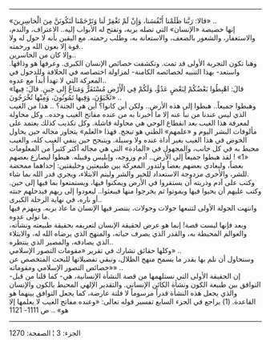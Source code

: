 ------------------------------------------------------------------------

«قالا: رَبَّنا ظَلَمْنا أَنْفُسَنا، وَإِنْ لَمْ تَغْفِرْ لَنا وَتَرْحَمْنا لَنَكُونَنَّ مِنَ الْخاسِرِينَ»
..  
إنها خصيصة «الإنسان» التي تصله بربه، وتفتح له الأبواب إليه.. الاعتراف،
والندم، والاستغفار، والشعور بالضعف، والاستعانة به، وطلب رحمته. مع اليقين
بأنه لا حول له ولا قوة إلا بعون الله ورحمته..  
وإلا كان من الخاسرين..  
وهنا تكون التجربة الأولى قد تمت. وتكشفت خصائص الإنسان الكبرى. وعرفها هو
وذاقها. واستعد- بهذا التنبيه لخصائصه الكامنة- لمزاولة اختصاصه في الخلافة
وللدخول في المعركة التي لا تهدأ أبداً مع عدوه..  
«قالَ: اهْبِطُوا بَعْضُكُمْ لِبَعْضٍ عَدُوٌّ، وَلَكُمْ فِي الْأَرْضِ مُسْتَقَرٌّ وَمَتاعٌ إِلى حِينٍ. قالَ:
فِيها تَحْيَوْنَ، وَفِيها تَمُوتُونَ، وَمِنْها تُخْرَجُونَ» ..  
وهبطوا جميعاً.. هبطوا إلى هذه الأرض.. ولكن أين كانوا؟ أين هي الجنة؟ ..
هذا من الغيب الذي ليس عندنا من نبأ عنه إلا ما أخبرنا به من عنده مفاتح
الغيب وحده.. وكل محاولة لمعرفة هذا الغيب بعد انقطاع الوحي هي محاولة
فاشلة. وكل تكذيب كذلك يعتمد على مألوفات البشر اليوم و «علمهم» الظني هو
تبجح. فهذا «العلم» يتجاوز مجاله حين يحاول الخوض في هذا الغيب بغير أداة
عنده ولا وسيلة. ويتبجح حين ينفي الغيب كله، والغيب محيط به في كل جانب،
والمجهول في «المادة» التي هي مجاله أكثر كثيراً من المعلومات «1» ! لقد
هبطوا جميعاً إلى الأرض.. آدم وزوجه، وإبليس وقبيله. هبطوا ليصارع بعضهم
بعضاً، وليعادي بعضهم بعضاً ولتدور المعركة بين طبيعتين وخليقتين: إحداهما
ممحضة للشر، والأخرى مزدوجة الاستعداد للخير والشر وليتم الابتلاء، ويجري
قدر الله بما شاء.  
وكتب على آدم وذريته أن يستقروا في الأرض ويمكنوا فيها، ويستمتعوا بما فيها
إلى حين. وكتب عليهم أن يحيوا فيها ويموتوا ثم يخرجوا منها فيبعثوا..
ليعودوا إلى ربهم فيدخلهم جنته أو ناره، في نهاية الرحلة الكبرى..  
وانتهت الجولة الأولى لتتبعها جولات وجولات، ينتصر فيها الإنسان ما عاذ
بربه. وينهزم فيها ما تولى عدوه.  
وبعد فإنها ليست قصة! إنما هو عرض لحقيقة الإنسان لتعريفه بحقيقة طبيعته
ونشأته، والعوالم المحيطة به، والقدر الذي يصرف حياته، والمنهج الذي يرضاه
الله له، والابتلاء الذي يصادفه، والمصير الذي ينتظره..  
وكلها حقائق تشارك في تقرير «مقومات التصور الإسلامي» ..  
وسنحاول أن نلم بها بقدر ما يسمح منهج الظلال، ونبقي تفصيلاتها للبحث
المتخصص عن «خصائص التصور الإسلامي ومقوماته» ..  
إن الحقيقة الأولى التي نستلهمها من قصة النشأة الإنسانية، هي- كما قلنا من
قبل- التوافق بين طبيعة الكون ونشأة الكائن الإنساني. والتقدير الإلهي
المحيط بالكون والإنسان والذي يجعل هذه النشأة قدراً مرسوماً لا فلتة عارضة،
كما يجعل التوافق بينهما هو القاعدة. (1) يراجع في الجزء السابع تفسير قوله
تعالى: «وعنده مفاتح الغيب لا يعلمها إلا هو» .. ص 1111- 1121

------------------------------------------------------------------------

الجزء: 3 ¦ الصفحة: 1270
